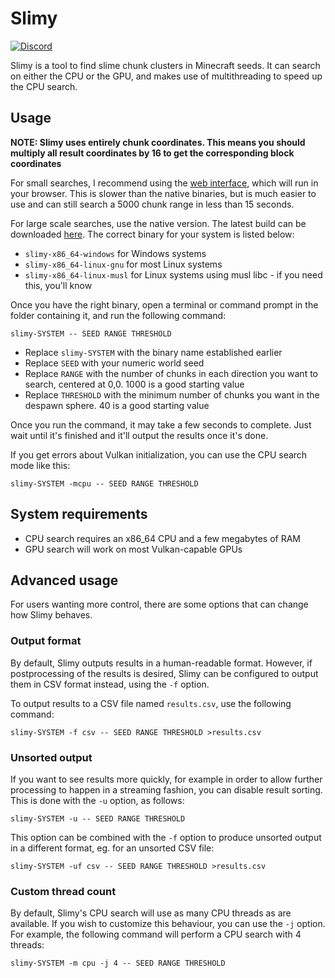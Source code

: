 # Slimy

[![Discord](https://img.shields.io/badge/chat%20on-discord-7289DA?logo=discord)](https://discord.gg/zEnfMVJqe6)

Slimy is a tool to find slime chunk clusters in Minecraft seeds.
It can search on either the CPU or the GPU, and makes use of multithreading to speed up the CPU search.

## Usage

**NOTE: Slimy uses entirely chunk coordinates. This means you should multiply all result coordinates by 16 to get the corresponding block coordinates**

For small searches, I recommend using the [web interface][slimy-web], which will run in your browser.
This is slower than the native binaries, but is much easier to use and can still search a 5000 chunk range in less than 15 seconds.

For large scale searches, use the native version. The latest build can be downloaded [here][builds].
The correct binary for your system is listed below:

- `slimy-x86_64-windows` for Windows systems
- `slimy-x86_64-linux-gnu` for most Linux systems
- `slimy-x86_64-linux-musl` for Linux systems using musl libc - if you need this, you'll know

Once you have the right binary, open a terminal or command prompt in the folder containing it, and run the following command:

```
slimy-SYSTEM -- SEED RANGE THRESHOLD
```

- Replace `slimy-SYSTEM` with the binary name established earlier
- Replace `SEED` with your numeric world seed
- Replace `RANGE` with the number of chunks in each direction you want to search, centered at 0,0. 1000 is a good starting value
- Replace `THRESHOLD` with the minimum number of chunks you want in the despawn sphere. 40 is a good starting value

Once you run the command, it may take a few seconds to complete.
Just wait until it's finished and it'll output the results once it's done.

If you get errors about Vulkan initialization, you can use the CPU search mode like this:

```
slimy-SYSTEM -mcpu -- SEED RANGE THRESHOLD
```

[slimy-web]: https://vktec.org.uk/slimy
[builds]: https://nightly.link/silversquirl/slimy/workflows/build/main/binaries.zip

## System requirements

- CPU search requires an x86_64 CPU and a few megabytes of RAM
- GPU search will work on most Vulkan-capable GPUs

## Advanced usage

For users wanting more control, there are some options that can change how Slimy behaves.

### Output format

By default, Slimy outputs results in a human-readable format.
However, if postprocessing of the results is desired, Slimy can be configured to output them in CSV format instead, using the `-f` option.

To output results to a CSV file named `results.csv`, use the following command:

```
slimy-SYSTEM -f csv -- SEED RANGE THRESHOLD >results.csv
```

### Unsorted output

If you want to see results more quickly, for example in order to allow further processing to happen in a streaming fashion, you can disable result sorting.
This is done with the `-u` option, as follows:

```
slimy-SYSTEM -u -- SEED RANGE THRESHOLD
```

This option can be combined with the `-f` option to produce unsorted output in a different format, eg. for an unsorted CSV file:

```
slimy-SYSTEM -uf csv -- SEED RANGE THRESHOLD >results.csv
```

### Custom thread count

By default, Slimy's CPU search will use as many CPU threads as are available.
If you wish to customize this behaviour, you can use the `-j` option.
For example, the following command will perform a CPU search with 4 threads:

```
slimy-SYSTEM -m cpu -j 4 -- SEED RANGE THRESHOLD
```

